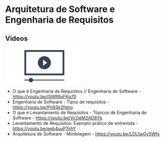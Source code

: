 
# Arquitetura de Software e Engenharia de Requisitos

## Videos 

<p><img src="data/video.jpg" width="250" height="113"></p>

- O que é Engenharia de Requisitos // Engenharia de Software - https://youtu.be/i5WR9xFKg70
- Engenharia de Software - Tipos de requisitos - https://youtu.be/Pn93e2fgIro
- O que é Levantamento de Requisitos - Tópicos de Engenharia de Software - https://youtu.be/VcOeM2AD8Yk
- Levantamento de Requisitos: Exemplo prático de entrevista - https://youtu.be/eeb4uuP7nhY
- Arquitetura de Software - Modelagem - https://youtu.be/LDL1wGy5Wfs
